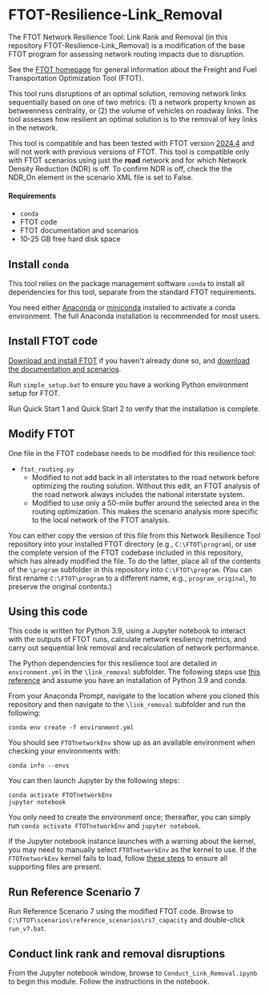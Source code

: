 # FTOT-Resilience-Link_Removal

The FTOT Network Resilience Tool: Link Rank and Removal (in this repository FTOT-Resilience-Link_Removal) is a modification of the base FTOT program for assessing network routing impacts due to disruption.

See the [FTOT homepage](https://volpeusdot.github.io/FTOT-Public) for general information about the Freight and Fuel Transportation Optimization Tool (FTOT).

This tool runs disruptions of an optimal solution, removing network links sequentially based on one of two metrics: (1) a network property known as betweenness centrality, or (2) the volume of vehicles on roadway links. The tool assesses how resilient an optimal solution is to the removal of key links in the network.

This tool is compatible and has been tested with FTOT version [2024.4](https://github.com/VolpeUSDOT/FTOT-Public/releases/tag/2024.4) and will not work with previous versions of FTOT. This tool is compatible only with FTOT scenarios using just the **road** network and for which Network Density Reduction (NDR) is off. To confirm NDR is off, check the the NDR_On element in the scenario XML file is set to False.

#### Requirements

- `conda`
- FTOT code
- FTOT documentation and scenarios
- 10-25 GB free hard disk space

## Install `conda`

This tool relies on the package management software `conda` to install all dependencies for this tool, separate from the standard FTOT requirements.

You need either [Anaconda](https://www.anaconda.com/products/distribution) or [miniconda](https://docs.conda.io/en/latest/miniconda.html) installed to activate a conda environment. The full Anaconda installation is recommended for most users.

## Install FTOT code

[Download and install FTOT](https://volpeusdot.github.io/FTOT-Public/#getting-started) if you haven't already done so, and [download the documentation and scenarios](https://volpeusdot.github.io/FTOT-Public/data_download.html).

Run `simple_setup.bat` to ensure you have a working Python environment setup for FTOT.

Run Quick Start 1 and Quick Start 2 to verify that the installation is complete.

## Modify FTOT

One file in the FTOT codebase needs to be modified for this resilience tool:

- `ftot_routing.py`
	+ Modified to not add back in all interstates to the road network before optimizing the routing solution. Without this edit, an FTOT analysis of the road network always includes the national interstate system.
	+ Modified to use only a 50-mile buffer around the selected area in the routing optimization. This makes the scenario analysis more specific to the local network of the FTOT analysis.

You can either copy the version of this file from this Network Resilience Tool repository into your installed FTOT directory (e.g., `C:\FTOT\program`), or use the complete version of the FTOT codebase included in this repository, which has already modified the file. To do the latter, place all of the contents of the `\program` subfolder in this repository into `C:\FTOT\program`. (You can first rename `C:\FTOT\program` to a different name, e.g., `program_original`, to preserve the original contents.)

## Using this code

This code is written for Python 3.9, using a Jupyter notebook to interact with the outputs of FTOT runs, calculate network resiliency metrics, and carry out sequential link removal and recalculation of network performance.

The Python dependencies for this resilience tool are detailed in `environment.yml` in the `\link_removal` subfolder. The following steps use [this reference](https://docs.conda.io/projects/conda/en/latest/user-guide/tasks/manage-environments.html#creating-an-environment-from-an-environment-yml-file) and assume you have an installation of Python 3.9 and conda.

From your Anaconda Prompt, navigate to the location where you cloned this repository and then navigate to the `\link_removal` subfolder and run the following:

```
conda env create -f environment.yml
```

You should see `FTOTnetworkEnv` show up as an available environment when checking your environments with:

```
conda info --envs
```

You can then launch Jupyter by the following steps:

```
conda activate FTOTnetworkEnv
jupyter notebook
```

You only need to create the environment once; thereafter, you can simply run `conda activate FTOTnetworkEnv` and `jupyter notebook`.

If the Jupyter notebook instance launches with a warning about the kernel, you may need to manually select `FTOTnetworkEnv` as the kernel to use. If the `FTOTnetworkEnv` kernel fails to load, follow [these steps](https://stackoverflow.com/questions/54876404/unable-to-import-sqlite3-using-anaconda-python) to ensure all supporting files are present.

## Run Reference Scenario 7

Run Reference Scenario 7 using the modified FTOT code. Browse to `C:\FTOT\scenarios\reference_scenarios\rs7_capacity` and double-click `run_v7.bat`.

## Conduct link rank and removal disruptions

From the Jupyter notebook window, browse to `Conduct_Link_Removal.ipynb` to begin this module. Follow the instructions in the notebook.
